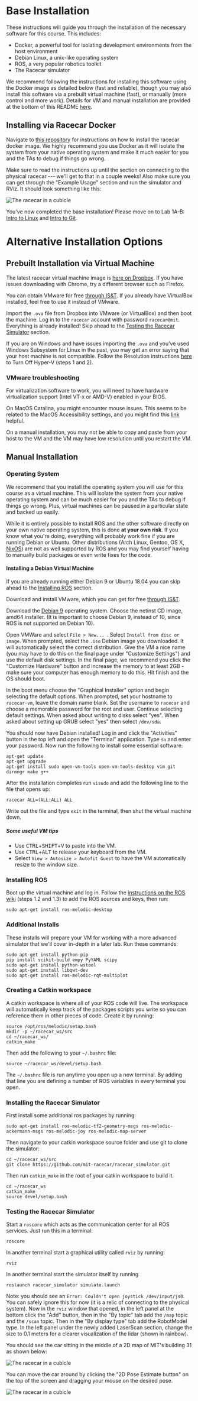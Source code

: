 # Base Installation

These instructions will guide you through the installation of the necessary software for this course.
This includes:

- Docker, a powerful tool for isolating development environments from the host environment
- Debian Linux, a unix-like operating system
- ROS, a very popular robotics toolkit
- The Racecar simulator

We recommend following the instructions for installing this software using the Docker image as detailed below (fast and reliable), though you may also install this software via a prebuilt virtual machine (fast), or manually (more control and more work). Details for VM and manual installation are provided at the bottom of this README [here](#alternative-installation-options).

## Installing via Racecar Docker
Navigate to [this repository](https://github.com/mit-racecar/racecar_docker) for instructions on how to install the racecar docker image. We highly recommend you use Docker as it will isolate the system from your native operating system and make it much easier for you and the TAs to debug if things go wrong. 

Make sure to read the instructions up until the section on connecting to the physical racecar --- we'll get to that in a couple weeks! Also make sure you can get through the "Example Usage" section and run the simulator and RViz. It should look something like this:

![The racecar in a cubicle](https://raw.githubusercontent.com/mit-racecar/racecar_simulator/master/media/racecar_simulator_rviz_2.png)

You've now completed the base installation! Please move on to Lab 1A-B: [Intro to Linux](https://github.com/mit-rss/intro_to_linux) and [Intro to Git](https://github.com/mit-rss/intro_to_git).

# Alternative Installation Options

## Prebuilt Installation via Virtual Machine

The latest racecar virtual machine image is [here on Dropbox](https://www.dropbox.com/s/kxx19i90r1svsve/racecar.ova?dl=0). If you have issues downloading with Chrome, try a different browser such as Firefox.

You can obtain VMware for free [through IS&T](https://ist.mit.edu/vmware-fusion). If you already have VirtualBox installed, feel free to use it instead of VMware.

Import the ```.ova``` file from Dropbox into VMware (or VirtualBox) and then boot the machine. Log in to the ```racecar``` account with password ```racecar@mit```. Everything is already installed! Skip ahead to the 
[Testing the Racecar Simulator](#testing-the-racecar-simulator) section.

If you are on Windows and have issues importing the ```.ova``` and you've used Windows Subsystem for Linux in the past, you may get an error saying that your host machine is not compatible. Follow the Resolution instructions [here](https://kb.vmware.com/s/article/2146361) to Turn Off Hyper-V (steps 1 and 2).

### VMware troubleshooting

For virtualization software to work, you will need to have hardware virtualization support (Intel VT-x or AMD-V) enabled in your BIOS.

On MacOS Catalina, you might encounter mouse issues. This seems to be related to the MacOS Accessibility settings, and you might find this [link](https://communities.vmware.com/thread/621508) helpful. 

On a manual installation, you may not be able to copy and paste from your host to the VM and the VM may have low resolution until you restart the VM.

## Manual Installation 

### Operating System

We recommend that you install the operating system you will use for this course as a virtual machine.
This will isolate the system from your native operating system and can be much easier for you and the TAs to debug if things go wrong.
Plus, virtual machines can be paused in a particular state and backed up easily.

While it is entirely possible to install ROS and the other software directly on your own native operating system, this is done **at your own risk**.
If you know what you're doing, everything will probably work fine if you are running Debian or Ubuntu.
Other distributions (Arch Linux, Gentoo, OS X, [NixOS](https://github.com/lukaslaobeyer/nix-ros-overlay)) are not as well supported by ROS and you may find yourself having to manually build packages or even write fixes for the code.

#### Installing a Debian Virtual Machine

If you are already running either Debian 9 or Ubuntu 18.04 you can skip ahead to the [Installing ROS](#installing-ros) section. 

Download and install VMware, which you can get for free [through IS&T](https://ist.mit.edu/vmware-fusion).

Download the [Debian 9](https://www.debian.org/releases/stretch/debian-installer/) operating system. Choose the netinst CD image, amd64 installer. (It is important to choose Debian 9, instead of 10, since ROS is not supported on Debian 10).

Open VMWare and select ```File > New... ```. Select ```Install from disc or image```. When prompted, select the ```.iso``` Debian image you downloaded. It will automatically select the correct distribution. Give the VM a nice name (you may have to do this on the final page under "Customize Settings") and use the default disk settings. In the final page, we recommend you click the "Customize Hardware" button and increase the memory to at least 2GB - make sure your computer has enough memory to do this. Hit finish and the OS should boot.

In the boot menu choose the "Graphical Installer" option and begin selecting the default options. When prompted, set your hostname to ```racecar-vm```, leave the domain name blank. Set the username to ```racecar``` and choose a memorable password for the root and user. Continue selecting default settings. When asked about writing to disks select "yes". When asked about setting up GRUB select "yes" then select ```/dev/sda```.

You should now have Debian installed! Log in and click the "Activities" button in the top left and open the "Terminal" application. Type ```su``` and enter your password. Now run the following to install some essential software:

    apt-get update
    apt-get upgrade
    apt-get install sudo open-vm-tools open-vm-tools-desktop vim git dirmngr make g++

After the installation completes run ```visudo``` and add the following line to the file that opens up:

    racecar ALL=(ALL:ALL) ALL

Write out the file and type ```exit``` in the terminal, then shut the virtual machine down.

##### Some useful VM tips

- Use <kbd>CTRL</kbd>+<kbd>SHIFT</kbd>+<kbd>V</kbd> to paste into the VM.
- Use <kbd>CTRL</kbd>+<kbd>ALT</kbd> to release your keyboard from the VM.
- Select ```View > Autosize > Autofit Guest``` to have the VM automatically resize to the window size.

### Installing ROS

Boot up the virtual machine and log in. Follow the [instructions on the ROS wiki](http://wiki.ros.org/melodic/Installation/Debian) (steps 1.2 and 1.3) to add the ROS sources and keys, then run:

    sudo apt-get install ros-melodic-desktop

### Additional Installs

These installs will prepare your VM for working with a more advanced simulator that we'll cover in-depth in a later lab. Run these commands:

    sudo apt-get install python-pip
    pip install scikit-build empy PyYAML scipy
    sudo apt-get install python-wstool
    sudo apt-get install libqwt-dev
    sudo apt-get install ros-melodic-rqt-multiplot

### Creating a Catkin workspace

A catkin workspace is where all of your ROS code will live. The workspace will automatically keep track of the packages scripts you write so you can reference them in other pieces of code. Create it by running:

    source /opt/ros/melodic/setup.bash
    mkdir -p ~/racecar_ws/src
    cd ~/racecar_ws/
    catkin_make

Then add the following to your ```~/.bashrc``` file:

    source ~/racecar_ws/devel/setup.bash

The ```~/.bashrc``` file is run anytime you open up a new terminal. By adding that line you are defining a number of ROS variables in every terminal you open.

### Installing the Racecar Simulator

First install some additional ros packages by running:

    sudo apt-get install ros-melodic-tf2-geometry-msgs ros-melodic-ackermann-msgs ros-melodic-joy ros-melodic-map-server

Then navigate to your catkin workspace source folder and use git to clone the simulator:

    cd ~/racecar_ws/src
    git clone https://github.com/mit-racecar/racecar_simulator.git

Then run ```catkin_make``` in the root of your catkin workspace to build it.

    cd ~/racecar_ws
    catkin_make
    source devel/setup.bash
### Testing the Racecar Simulator

Start a ```roscore``` which acts as the communication center for all ROS services. Just run this in a terminal:

    roscore

In another terminal start a graphical utility called ```rviz``` by running:

    rviz

In another terminal start the simulator itself by running

    roslaunch racecar_simulator simulate.launch

Note: you should see an `Error: Couldn't open joystick /dev/input/js0`. You can safely ignore this for now (it is a relic of connecting to the physical system).
Now in the ```rviz``` window that opened, in the left panel at the bottom click the "Add" button, then in the "By topic" tab add the ```/map``` topic and the ```/scan``` topic.
Then in the "By display type" tab add the RobotModel type.
In the left panel under the newly added LaserScan section, change the size to 0.1 meters for a clearer visualization of the lidar (shown in rainbow).

You should see the car sitting in the middle of a 2D map of MIT's building 31 as shown below:

![The racecar in a cubicle](https://raw.githubusercontent.com/mit-rss/base_installation/master/media/racecar_simulator_rviz.png)

You can move the car around by clicking the "2D Pose Estimate button" on the top of the screen and dragging your mouse on the desired pose.

![The racecar in a cubicle](https://raw.githubusercontent.com/mit-racecar/racecar_simulator/master/media/racecar_simulator_rviz_2.png)
